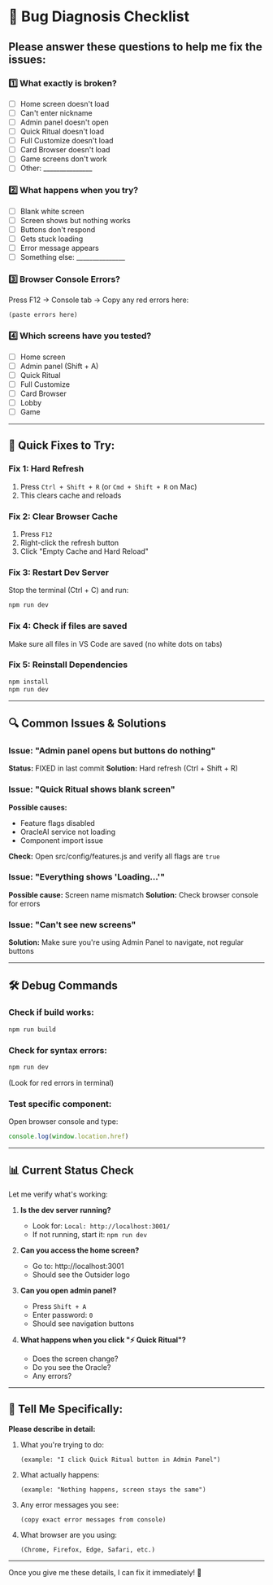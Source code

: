 # 🔧 Bug Diagnosis Checklist

## Please answer these questions to help me fix the issues:

### 1️⃣ What exactly is broken?
- [ ] Home screen doesn't load
- [ ] Can't enter nickname
- [ ] Admin panel doesn't open
- [ ] Quick Ritual doesn't load
- [ ] Full Customize doesn't load
- [ ] Card Browser doesn't load
- [ ] Game screens don't work
- [ ] Other: _______________

### 2️⃣ What happens when you try?
- [ ] Blank white screen
- [ ] Screen shows but nothing works
- [ ] Buttons don't respond
- [ ] Gets stuck loading
- [ ] Error message appears
- [ ] Something else: _______________

### 3️⃣ Browser Console Errors?
Press F12 → Console tab → Copy any red errors here:
```
(paste errors here)
```

### 4️⃣ Which screens have you tested?
- [ ] Home screen
- [ ] Admin panel (Shift + A)
- [ ] Quick Ritual
- [ ] Full Customize
- [ ] Card Browser
- [ ] Lobby
- [ ] Game

---

## 🚀 Quick Fixes to Try:

### Fix 1: Hard Refresh
1. Press `Ctrl + Shift + R` (or `Cmd + Shift + R` on Mac)
2. This clears cache and reloads

### Fix 2: Clear Browser Cache
1. Press `F12`
2. Right-click the refresh button
3. Click "Empty Cache and Hard Reload"

### Fix 3: Restart Dev Server
Stop the terminal (Ctrl + C) and run:
```bash
npm run dev
```

### Fix 4: Check if files are saved
Make sure all files in VS Code are saved (no white dots on tabs)

### Fix 5: Reinstall Dependencies
```bash
npm install
npm run dev
```

---

## 🔍 Common Issues & Solutions

### Issue: "Admin panel opens but buttons do nothing"
**Status:** FIXED in last commit
**Solution:** Hard refresh (Ctrl + Shift + R)

### Issue: "Quick Ritual shows blank screen"
**Possible causes:**
- Feature flags disabled
- OracleAI service not loading
- Component import issue

**Check:** Open src/config/features.js and verify all flags are `true`

### Issue: "Everything shows 'Loading...'"
**Possible cause:** Screen name mismatch
**Solution:** Check browser console for errors

### Issue: "Can't see new screens"
**Solution:** Make sure you're using Admin Panel to navigate, not regular buttons

---

## 🛠️ Debug Commands

### Check if build works:
```bash
npm run build
```

### Check for syntax errors:
```bash
npm run dev
```
(Look for red errors in terminal)

### Test specific component:
Open browser console and type:
```javascript
console.log(window.location.href)
```

---

## 📊 Current Status Check

Let me verify what's working:

1. **Is the dev server running?**
   - Look for: `Local: http://localhost:3001/`
   - If not running, start it: `npm run dev`

2. **Can you access the home screen?**
   - Go to: http://localhost:3001
   - Should see the Outsider logo

3. **Can you open admin panel?**
   - Press `Shift + A`
   - Enter password: `0`
   - Should see navigation buttons

4. **What happens when you click "⚡ Quick Ritual"?**
   - Does the screen change?
   - Do you see the Oracle?
   - Any errors?

---

## 🎯 Tell Me Specifically:

**Please describe in detail:**

1. What you're trying to do:
   ```
   (example: "I click Quick Ritual button in Admin Panel")
   ```

2. What actually happens:
   ```
   (example: "Nothing happens, screen stays the same")
   ```

3. Any error messages you see:
   ```
   (copy exact error messages from console)
   ```

4. What browser are you using:
   ```
   (Chrome, Firefox, Edge, Safari, etc.)
   ```

---

Once you give me these details, I can fix it immediately! 🚀
